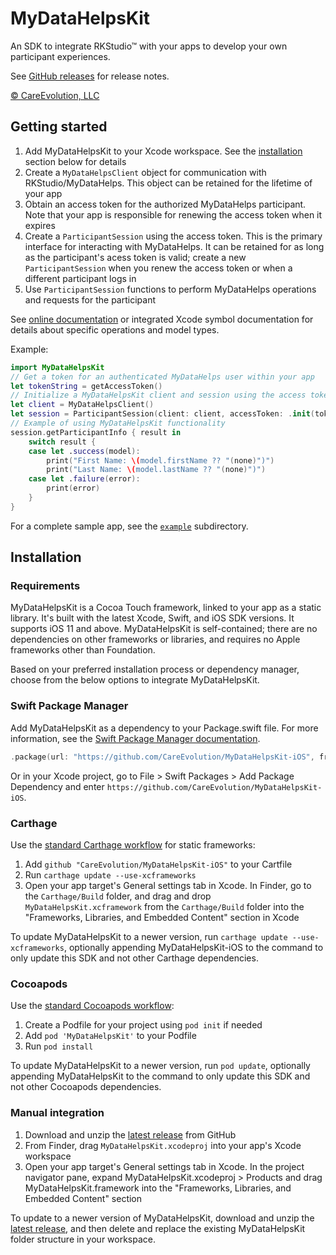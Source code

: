 # MyDataHelpsKit

An SDK to integrate RKStudio™ with your apps to develop your own participant experiences.

See [GitHub releases](https://github.com/CareEvolution/MyDataHelpsKit-iOS/releases) for release notes.

[© CareEvolution, LLC](https://developer.rkstudio.careevolution.com)

## Getting started

1. Add MyDataHelpsKit to your Xcode workspace. See the [installation](#installation) section below for details
2. Create a `MyDataHelpsClient` object for communication with RKStudio/MyDataHelps. This object can be retained for the lifetime of your app
3. Obtain an access token for the authorized MyDataHelps participant. Note that your app is responsible for renewing the access token when it expires
4. Create a `ParticipantSession` using the access token. This is the primary interface for interacting with MyDataHelps. It can be retained for as long as the participant's acess token is valid; create a new `ParticipantSession` when you renew the access token or when a different participant logs in
5. Use `ParticipantSession` functions to perform MyDataHelps operations and requests for the participant

See [online documentation](https://developer.rkstudio.careevolution.com/ios) or integrated Xcode symbol documentation for details about specific operations and model types.

Example:

```swift
import MyDataHelpsKit
// Get a token for an authenticated MyDataHelps user within your app
let tokenString = getAccessToken()
// Initialize a MyDataHelpsKit client and session using the access token
let client = MyDataHelpsClient()
let session = ParticipantSession(client: client, accessToken: .init(token: tokenString))
// Example of using MyDataHelpsKit functionality
session.getParticipantInfo { result in
    switch result {
    case let .success(model):
        print("First Name: \(model.firstName ?? "(none)")")
        print("Last Name: \(model.lastName ?? "(none)")")
    case let .failure(error):
        print(error)
    }
}
```

For a complete sample app, see the [`example`](https://github.com/CareEvolution/MyDataHelpsKit-iOS/tree/main/example) subdirectory.

## Installation

### Requirements

MyDataHelpsKit is a Cocoa Touch framework, linked to your app as a static library. It's built with the latest Xcode, Swift, and iOS SDK versions. It supports iOS 11 and above. MyDataHelpsKit is self-contained; there are no dependencies on other frameworks or libraries, and requires no Apple frameworks other than Foundation.

Based on your preferred installation process or dependency manager, choose from the below options to integrate MyDataHelpsKit.

### Swift Package Manager

Add MyDataHelpsKit as a dependency to your Package.swift file. For more information, see the [Swift Package Manager documentation](https://github.com/apple/swift-package-manager/tree/master/Documentation).

```swift
.package(url: "https://github.com/CareEvolution/MyDataHelpsKit-iOS", from: "1.0.0")
```

Or in your Xcode project, go to File > Swift Packages > Add Package Dependency and enter `https://github.com/CareEvolution/MyDataHelpsKit-iOS`.

### Carthage

Use the [standard Carthage workflow](https://github.com/Carthage/Carthage#adding-frameworks-to-an-application) for static frameworks:

1. Add `github "CareEvolution/MyDataHelpsKit-iOS"` to your Cartfile
2. Run `carthage update --use-xcframeworks`
3. Open your app target's General settings tab in Xcode. In Finder, go to the `Carthage/Build` folder, and drag and drop `MyDataHelpsKit.xcframework` from the `Carthage/Build` folder into the "Frameworks, Libraries, and Embedded Content" section in Xcode

To update MyDataHelpsKit to a newer version, run `carthage update --use-xcframeworks`, optionally appending MyDataHelpsKit-iOS to the command to only update this SDK and not other Carthage dependencies.

### Cocoapods

Use the [standard Cocoapods workflow](https://guides.cocoapods.org/using/using-cocoapods.html):

1. Create a Podfile for your project using `pod init` if needed
2. Add `pod 'MyDataHelpsKit'` to your Podfile
3. Run `pod install`

To update MyDataHelpsKit to a newer version, run `pod update`, optionally appending MyDataHelpsKit to the command to only update this SDK and not other Cocoapods dependencies.

### Manual integration

1. Download and unzip the [latest release](https://github.com/CareEvolution/MyDataHelpsKit-iOS/releases) from GitHub
2. From Finder, drag `MyDataHelpsKit.xcodeproj`  into your app's Xcode workspace
3. Open your app target's General settings tab in Xcode. In the project navigator pane, expand MyDataHelpsKit.xcodeproj > Products and drag MyDataHelpsKit.framework into the "Frameworks, Libraries, and Embedded Content" section 

To update to a newer version of MyDataHelpsKit, download and unzip the [latest release](https://github.com/CareEvolution/MyDataHelpsKit-iOS/releases), and then delete and replace the existing MyDataHelpsKit folder structure in your workspace.
